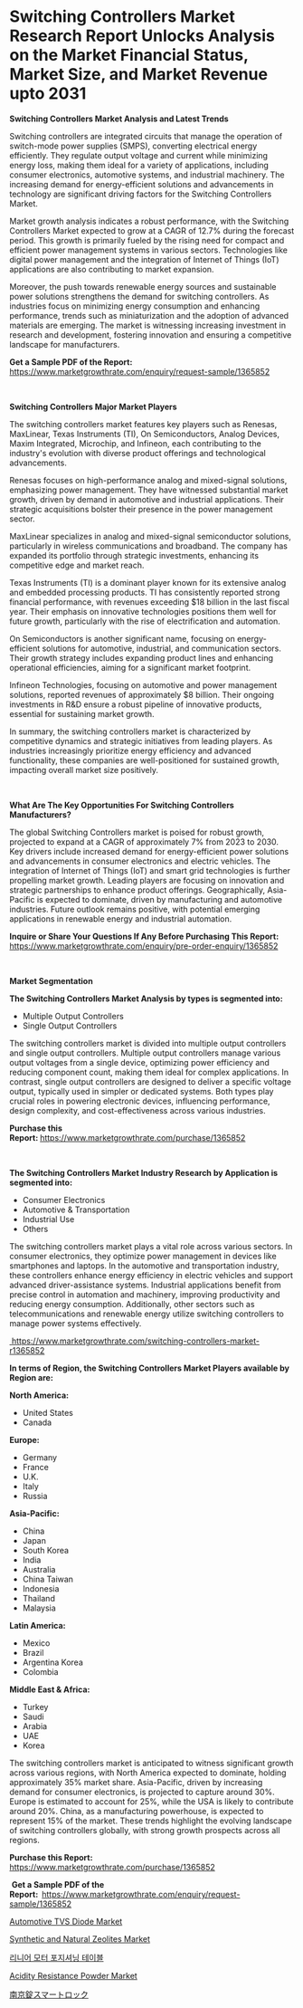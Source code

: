 <p><h1>Switching Controllers Market Research Report Unlocks Analysis on the Market Financial Status, Market Size, and Market Revenue upto 2031</h1></p><p><strong>Switching Controllers Market Analysis and Latest Trends</strong></p>
<p><p>Switching controllers are integrated circuits that manage the operation of switch-mode power supplies (SMPS), converting electrical energy efficiently. They regulate output voltage and current while minimizing energy loss, making them ideal for a variety of applications, including consumer electronics, automotive systems, and industrial machinery. The increasing demand for energy-efficient solutions and advancements in technology are significant driving factors for the Switching Controllers Market.</p><p>Market growth analysis indicates a robust performance, with the Switching Controllers Market expected to grow at a CAGR of 12.7% during the forecast period. This growth is primarily fueled by the rising need for compact and efficient power management systems in various sectors. Technologies like digital power management and the integration of Internet of Things (IoT) applications are also contributing to market expansion.</p><p>Moreover, the push towards renewable energy sources and sustainable power solutions strengthens the demand for switching controllers. As industries focus on minimizing energy consumption and enhancing performance, trends such as miniaturization and the adoption of advanced materials are emerging. The market is witnessing increasing investment in research and development, fostering innovation and ensuring a competitive landscape for manufacturers.</p></p>
<p><strong>Get a Sample PDF of the Report:&nbsp;</strong> <a href="https://www.marketgrowthrate.com/enquiry/request-sample/1365852">https://www.marketgrowthrate.com/enquiry/request-sample/1365852</a></p>
<p>&nbsp;</p>
<p><strong>Switching Controllers Major Market Players</strong></p>
<p><p>The switching controllers market features key players such as Renesas, MaxLinear, Texas Instruments (TI), On Semiconductors, Analog Devices, Maxim Integrated, Microchip, and Infineon, each contributing to the industry's evolution with diverse product offerings and technological advancements.</p><p>Renesas focuses on high-performance analog and mixed-signal solutions, emphasizing power management. They have witnessed substantial market growth, driven by demand in automotive and industrial applications. Their strategic acquisitions bolster their presence in the power management sector.</p><p>MaxLinear specializes in analog and mixed-signal semiconductor solutions, particularly in wireless communications and broadband. The company has expanded its portfolio through strategic investments, enhancing its competitive edge and market reach.</p><p>Texas Instruments (TI) is a dominant player known for its extensive analog and embedded processing products. TI has consistently reported strong financial performance, with revenues exceeding $18 billion in the last fiscal year. Their emphasis on innovative technologies positions them well for future growth, particularly with the rise of electrification and automation.</p><p>On Semiconductors is another significant name, focusing on energy-efficient solutions for automotive, industrial, and communication sectors. Their growth strategy includes expanding product lines and enhancing operational efficiencies, aiming for a significant market footprint.</p><p>Infineon Technologies, focusing on automotive and power management solutions, reported revenues of approximately $8 billion. Their ongoing investments in R&D ensure a robust pipeline of innovative products, essential for sustaining market growth.</p><p>In summary, the switching controllers market is characterized by competitive dynamics and strategic initiatives from leading players. As industries increasingly prioritize energy efficiency and advanced functionality, these companies are well-positioned for sustained growth, impacting overall market size positively.</p></p>
<p>&nbsp;</p>
<p><strong>What Are The Key Opportunities For Switching Controllers Manufacturers?</strong></p>
<p><p>The global Switching Controllers market is poised for robust growth, projected to expand at a CAGR of approximately 7% from 2023 to 2030. Key drivers include increased demand for energy-efficient power solutions and advancements in consumer electronics and electric vehicles. The integration of Internet of Things (IoT) and smart grid technologies is further propelling market growth. Leading players are focusing on innovation and strategic partnerships to enhance product offerings. Geographically, Asia-Pacific is expected to dominate, driven by manufacturing and automotive industries. Future outlook remains positive, with potential emerging applications in renewable energy and industrial automation.</p></p>
<p><strong>Inquire or Share Your Questions If Any Before Purchasing This Report:</strong> <a href="https://www.marketgrowthrate.com/enquiry/pre-order-enquiry/1365852">https://www.marketgrowthrate.com/enquiry/pre-order-enquiry/1365852</a></p>
<p>&nbsp;</p>
<p><strong>Market Segmentation</strong></p>
<p><strong>The Switching Controllers Market Analysis by types is segmented into:</strong></p>
<p><ul><li>Multiple Output Controllers</li><li>Single Output Controllers</li></ul></p>
<p><p>The switching controllers market is divided into multiple output controllers and single output controllers. Multiple output controllers manage various output voltages from a single device, optimizing power efficiency and reducing component count, making them ideal for complex applications. In contrast, single output controllers are designed to deliver a specific voltage output, typically used in simpler or dedicated systems. Both types play crucial roles in powering electronic devices, influencing performance, design complexity, and cost-effectiveness across various industries.</p></p>
<p><strong>Purchase this Report:&nbsp;</strong><a href="https://www.marketgrowthrate.com/purchase/1365852">https://www.marketgrowthrate.com/purchase/1365852</a></p>
<p>&nbsp;</p>
<p><strong>The Switching Controllers Market Industry Research by Application is segmented into:</strong></p>
<p><ul><li>Consumer Electronics</li><li>Automotive & Transportation</li><li>Industrial Use</li><li>Others</li></ul></p>
<p><p>The switching controllers market plays a vital role across various sectors. In consumer electronics, they optimize power management in devices like smartphones and laptops. In the automotive and transportation industry, these controllers enhance energy efficiency in electric vehicles and support advanced driver-assistance systems. Industrial applications benefit from precise control in automation and machinery, improving productivity and reducing energy consumption. Additionally, other sectors such as telecommunications and renewable energy utilize switching controllers to manage power systems effectively.</p></p>
<p><a href="https://www.marketgrowthrate.com/switching-controllers-market-r1365852">&nbsp;https://www.marketgrowthrate.com/switching-controllers-market-r1365852</a></p>
<p><strong>In terms of Region, the Switching Controllers Market Players available by Region are:</strong></p>
<p>
    <p> <strong> North America: </strong>
        <ul>
            <li>United States</li>
            <li>Canada</li>
        </ul>
        </p> 
    <p> <strong> Europe: </strong>
        <ul>
            <li>Germany</li>
            <li>France</li>
            <li>U.K.</li>
            <li>Italy</li>
            <li>Russia</li>
        </ul>
        </p> 
    <p> <strong> Asia-Pacific: </strong>
        <ul>
            <li>China</li>
            <li>Japan</li>
            <li>South Korea</li>
            <li>India</li>
            <li>Australia</li>
            <li>China Taiwan</li>
            <li>Indonesia</li>
            <li>Thailand</li>
            <li>Malaysia</li>
        </ul>
        </p> 
    <p> <strong> Latin America: </strong>
        <ul>
            <li>Mexico</li>
            <li>Brazil</li>
            <li>Argentina Korea</li>
            <li>Colombia</li>
        </ul>
        </p> 
    <p> <strong> Middle East & Africa: </strong>
        <ul>
            <li>Turkey</li>
            <li>Saudi</li>
            <li>Arabia</li>
            <li>UAE</li>
            <li>Korea</li>
        </ul>
    </p>
    </p>
<p><p>The switching controllers market is anticipated to witness significant growth across various regions, with North America expected to dominate, holding approximately 35% market share. Asia-Pacific, driven by increasing demand for consumer electronics, is projected to capture around 30%. Europe is estimated to account for 25%, while the USA is likely to contribute around 20%. China, as a manufacturing powerhouse, is expected to represent 15% of the market. These trends highlight the evolving landscape of switching controllers globally, with strong growth prospects across all regions.</p></p>
<p><strong>Purchase this Report: </strong><a href="https://www.marketgrowthrate.com/purchase/1365852">https://www.marketgrowthrate.com/purchase/1365852</a></p>
<p>&nbsp;<strong>Get a Sample PDF of the Report:&nbsp;&nbsp;</strong><a href="https://www.marketgrowthrate.com/enquiry/request-sample/1365852">https://www.marketgrowthrate.com/enquiry/request-sample/1365852</a></p>
<p><strong></strong></p>
<p><p><a href="https://github.com/rahu1506/Market-Research-Report-List-6/blob/main/automotive-tvs-diode-market.md">Automotive TVS Diode Market</a></p><p><a href="https://issuu.com/reportprime-2/docs/synthetic-and-natural-zeolites-mark_3d3c370ce7996b">Synthetic and Natural Zeolites Market</a></p><p><a href="https://medium.com/@evo030/2024%EB%85%84%EB%B6%80%ED%84%B0-2031%EB%85%84%EA%B9%8C%EC%A7%80-10-1-%EC%9D%98-cagr%EB%A1%9C-%ED%99%95%EC%9E%A5%EB%90%98%EB%8A%94-%EB%A6%AC%EB%8B%88%EC%96%B4-%EB%AA%A8%ED%84%B0-%ED%8F%AC%EC%A7%80%EC%85%94%EB%8B%9D-%ED%85%8C%EC%9D%B4%EB%B8%94-%EC%8B%9C%EC%9E%A5-%EA%B7%9C%EB%AA%A8%EC%97%90-%EB%8C%80%ED%95%9C-%ED%86%B5%EC%B0%B0%EB%A0%A5-280ec83f4049?postPublishedType=repub">리니어 모터 포지셔닝 테이블</a></p><p><a href="https://issuu.com/reportprime-2/docs/acidity-resistance-powder-market-si_2be68ddb16f928">Acidity Resistance Powder Market</a></p><p><a href="https://medium.com/@verniebarton2023/%E3%82%B0%E3%83%AD%E3%83%BC%E3%83%90%E3%83%AB%E3%83%91%E3%83%89%E3%83%AD%E3%83%83%E3%82%AF%E3%82%B9%E3%83%9E%E3%83%BC%E3%83%88%E3%83%AD%E3%83%83%E3%82%AF%E5%B8%82%E5%A0%B4-%E5%B8%82%E5%A0%B4%E3%82%B7%E3%82%A7%E3%82%A2-%E5%B8%82%E5%A0%B4%E5%8B%95%E5%90%91-%E6%9C%AA%E6%9D%A5%E3%81%AE%E6%88%90%E9%95%B7%E3%82%92%E6%8E%A2%E3%82%8B-a511d26e95fb?postPublishedType=repub">南京錠スマートロック</a></p></p>